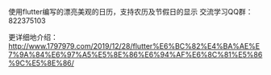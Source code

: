 使用flutter编写的漂亮美观的日历，支持农历及节假日的显示
交流学习QQ群：822375103

更详细地介绍：http://www.1797979.com/2019/12/28/flutter%E6%BC%82%E4%BA%AE%E7%9A%84%E6%97%A5%E5%8E%86%E6%94%AF%E6%8C%81%E5%86%9C%E5%8E%86/
